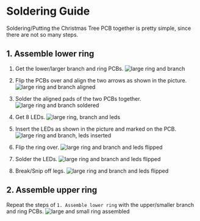 # Soldering Guide
Soldering/Putting the Christmas Tree PCB together is pretty simple, since there are not so many steps.

## 1. Assemble lower ring
1. Get the lower/larger branch and ring PCBs.
![large ring and branch](https://github.com/enwi/LED-Christmas-Tree/blob/main/images/large_ring.JPG)

2. Flip the PCBs over and align the two arrows as shown in the picture.
![large ring and branch aligned](https://github.com/enwi/LED-Christmas-Tree/blob/main/images/large_ring_aligned.JPG)

3. Solder the aligned pads of the two PCBs together.
![large ring and branch soldered](https://github.com/enwi/LED-Christmas-Tree/blob/main/images/large_ring_soldered.JPG)

4. Get 8 LEDs.
![large ring, branch and leds](https://github.com/enwi/LED-Christmas-Tree/blob/main/images/large_ring_leds.JPG)

5. Insert the LEDs as shown in the picture and marked on the PCB.
![large ring and branch, leds inserted](https://github.com/enwi/LED-Christmas-Tree/blob/main/images/large_ring_leds_inserted.JPG)

6. Flip the ring over.
![large ring and branch and leds flipped](https://github.com/enwi/LED-Christmas-Tree/blob/main/images/large_ring_leds_flipped.JPG)

7. Solder the LEDs.
![large ring and branch and leds flipped](https://github.com/enwi/LED-Christmas-Tree/blob/main/images/large_ring_leds_soldered.JPG)

8. Break/Snip off legs.
![large ring and branch and leds flipped](https://github.com/enwi/LED-Christmas-Tree/blob/main/images/large_ring_leds_snipped.JPG)

## 2. Assemble upper ring
Repeat the steps of `1. Assemble lower ring` with the upper/smaller branch and ring PCBs.
![large and small ring assembled](https://github.com/enwi/LED-Christmas-Tree/blob/main/images/rings_assembled.JPG)


